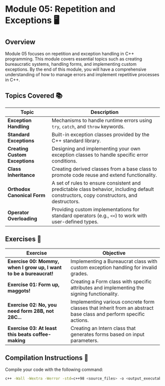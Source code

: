 # Module 05: Repetition and Exceptions 🖥️

## Overview

Module 05 focuses on repetition and exception handling in C++ programming. This module covers essential topics such as creating bureaucratic systems, handling forms, and implementing custom exceptions. By the end of this module, you will have a comprehensive understanding of how to manage errors and implement repetitive processes in C++.

## Topics Covered 📚

| Topic                           | Description                                                                                           |
|---------------------------------|-------------------------------------------------------------------------------------------------------|
| **Exception Handling**          | Mechanisms to handle runtime errors using `try`, `catch`, and `throw` keywords.                       |
| **Standard Exceptions**         | Built-in exception classes provided by the C++ standard library.                                      |
| **Creating Custom Exceptions**  | Designing and implementing your own exception classes to handle specific error conditions.            |
| **Class Inheritance**           | Creating derived classes from a base class to promote code reuse and extend functionality.            |
| **Orthodox Canonical Form**     | A set of rules to ensure consistent and predictable class behavior, including default constructors, copy constructors, and destructors. |
| **Operator Overloading**        | Providing custom implementations for standard operators (e.g., `<<`) to work with user-defined types. |

## Exercises 📝

| Exercise                                    | Objective                                                                |
|---------------------------------------------|--------------------------------------------------------------------------|
| **Exercise 00: Mommy, when I grow up, I want to be a bureaucrat!** | Implementing a Bureaucrat class with custom exception handling for invalid grades. |
| **Exercise 01: Form up, maggots!**          | Creating a Form class with specific attributes and implementing the signing functionality. |
| **Exercise 02: No, you need form 28B, not 28C...** | Implementing various concrete form classes that inherit from an abstract base class and perform specific actions. |
| **Exercise 03: At least this beats coffee-making** | Creating an Intern class that generates forms based on input parameters. |

## Compilation Instructions 🔧

Compile your code with the following command:
```sh
c++ -Wall -Wextra -Werror -std=c++98 <source_files> -o <output_executable>